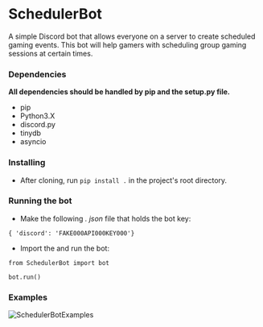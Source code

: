# SchedulerBot
A simple Discord bot that allows everyone on a server to create scheduled gaming events. This bot will help gamers with scheduling group gaming sessions at certain times.

### Dependencies
**All dependencies should be handled by pip and the setup.py file.**
 * pip
 * Python3.X
 * discord.py
 * tinydb
 * asyncio

### Installing
 * After cloning, run `pip install .` in the project's root directory.

### Running the bot
 * Make the following *. json* file that holds the bot key:

 `{ 'discord': 'FAKE000API000KEY000'}`

 * Import the and run the bot:

 `from SchedulerBot import bot`

 `bot.run()`

### Examples
![SchedulerBotExamples](http://i.imgur.com/99wAUjN.png)



